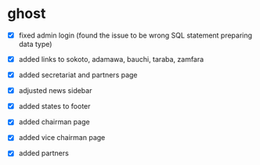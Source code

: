 # ghost

* [x] fixed admin login (found the issue to be wrong SQL statement preparing data type)

* [x] added links to sokoto, adamawa, bauchi, taraba, zamfara

* [x] added secretariat and partners page

* [x] adjusted news sidebar

* [x] added states to footer

* [x] added chairman page

* [x] added vice chairman page

* [x] added partners
